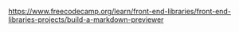 https://www.freecodecamp.org/learn/front-end-libraries/front-end-libraries-projects/build-a-markdown-previewer
